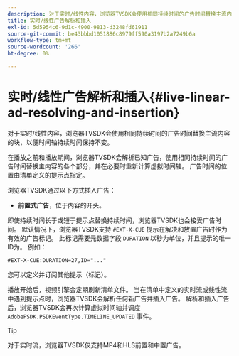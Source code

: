 ```yaml
---
description: 对于实时/线性内容，浏览器TVSDK会使用相同持续时间的广告时间替换主流内容的块，以便时间轴持续时间保持不变。
title: 实时/线性广告解析和插入
exl-id: 5d5954c6-9d1c-4900-9813-d3248fd61911
source-git-commit: be43bbbd1051886c8979ff590a3197b2a7249b6a
workflow-type: tm+mt
source-wordcount: '266'
ht-degree: 0%

---
```


# 实时/线性广告解析和插入{#live-linear-ad-resolving-and-insertion}

对于实时/线性内容，浏览器TVSDK会使用相同持续时间的广告时间替换主流内容的块，以便时间轴持续时间保持不变。

在播放之前和播放期间，浏览器TVSDK会解析已知广告，使用相同持续时间的广告时间替换主内容的各个部分，并在必要时重新计算虚拟时间轴。 广告时间的位置由清单定义的提示点指定。

浏览器TVSDK通过以下方式插入广告：

* **前置式广告**，位于内容的开头。

即使持续时间长于或短于提示点替换持续时间，浏览器TVSDK也会接受广告时间。 默认情况下，浏览器TVSDK支持 `#EXT-X-CUE` 提示在解决和放置广告时作为有效的广告标记。 此标记需要元数据字段 `DURATION` 以秒为单位，并且提示的唯一ID为。 例如：

```
#EXT-X-CUE:DURATION=27,ID="..."
```

您可以定义并订阅其他提示（标记）。

播放开始后，视频引擎会定期刷新清单文件。 当在清单中定义的实时流或线性流中遇到提示点时，浏览器TVSDK会解析任何新广告并插入广告。 解析和插入广告后，浏览器TVSDK会再次计算虚拟时间轴并调度 `AdobePSDK.PSDKEventType.TIMELINE_UPDATED` 事件。

>[!TIP]
>
>对于实时流，浏览器TVSDK仅支持MP4和HLS前置和中置广告。

